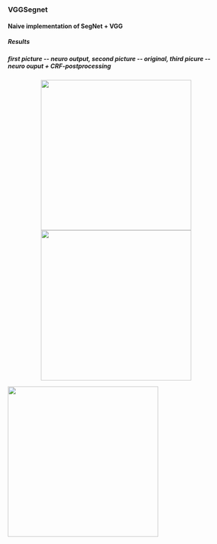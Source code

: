 ### VGGSegnet
#### Naive implementation of SegNet + VGG
##### Results
##### first picture -- neuro output, second picture -- original, third picure -- neuro ouput + CRF-postprocessing

<p align="center">
  <img src="https://github.com/tamamolis/VGGSegnet/blob/master/res/%D0%92%D0%BD%D1%83%D0%BA%D0%BE%D0%B2%D0%BE.jpg" width="350"/>
  <img src="https://github.com/tamamolis/VGGSegnet/blob/master/res/%D0%92%D0%BD%D1%83%D0%BA%D0%BE%D0%B2%D0%BE_%D1%81%D0%B5%D0%B3.png" width="350"/>
</p>
  <img src="https://github.com/tamamolis/VGGUnet/blob/master/res/crf_res_%D0%92%D0%BD%D1%83%D0%BA%D0%BE%D0%B2%D0%BE.jpg" width="350"/>
</p>
